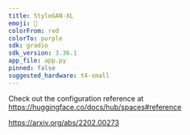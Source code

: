 ```yaml
---
title: StyleGAN-XL
emoji: 🏃
colorFrom: red
colorTo: purple
sdk: gradio
sdk_version: 3.36.1
app_file: app.py
pinned: false
suggested_hardware: t4-small
---
```


Check out the configuration reference at https://huggingface.co/docs/hub/spaces#reference

https://arxiv.org/abs/2202.00273
